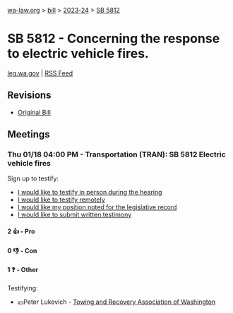 [wa-law.org](/) > [bill](/bill/) > [2023-24](/bill/2023-24/) > [SB 5812](/bill/2023-24/sb/5812/)

# SB 5812 - Concerning the response to electric vehicle fires.
[leg.wa.gov](https://app.leg.wa.gov/billsummary?BillNumber=5812&Year=2023&Initiative=false) | [RSS Feed](./rss.xml)

## Revisions
* [Original Bill](1/)

## Meetings
### Thu 01/18 04:00 PM - Transportation (TRAN): SB 5812 Electric vehicle fires
Sign up to testify:
* [I would like to testify in person during the hearing](https://app.leg.wa.gov/csi/Testifier/Add?chamber=House&mId=31624&aId=156675&caId=23069&tId=1)
* [I would like to testify remotely](https://app.leg.wa.gov/csi/Testifier/Add?chamber=House&mId=31624&aId=156675&caId=23069&tId=2)
* [I would like my position noted for the legislative record](https://app.leg.wa.gov/csi/Testifier/Add?chamber=House&mId=31624&aId=156675&caId=23069&tId=3)
* [I would like to submit written testimony](https://app.leg.wa.gov/csi/Testifier/Add?chamber=House&mId=31624&aId=156675&caId=23069&tId=4)

#### 2 👍 - Pro

#### 0 👎 - Con

#### 1 ❓ - Other
Testifying:
* 💵Peter Lukevich - [Towing and Recovery Association of Washington](/org/towing_and_recovery_association_of_washington/)
